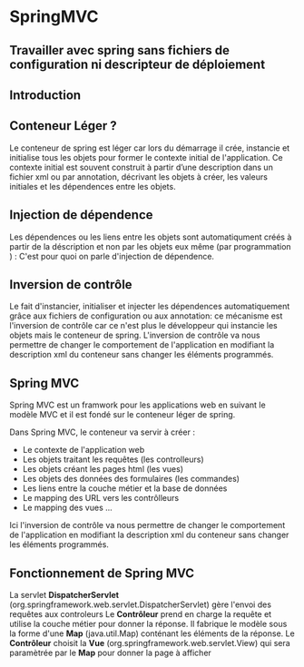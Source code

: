 # SpringMVC 
## Travailler avec spring sans fichiers de configuration ni descripteur de déploiement
## Introduction


## Conteneur Léger ?

Le conteneur de spring est léger car lors du démarrage  il crée, instancie et initialise tous les objets pour former le contexte initial de 
l'application. Ce contexte initial est souvent construit à partir d’une description dans un fichier xml ou par annotation, décrivant les objets à créer, les valeurs initiales et les dépendences entre les objets.

## Injection de dépendence

Les dépendences ou les liens entre les objets sont automatiqument créés à partir de la déscription et non par les objets eux même (par programmation ) :
C'est pour quoi on parle d'injection de dépendence.

## Inversion de contrôle

Le fait d'instancier, initialiser et injecter les dépendences automatiquement grâce aux fichiers de configuration ou aux annotation: ce 
mécanisme est l'inversion de contrôle car ce n'est plus le développeur qui instancie les objets mais le conteneur de spring. 
L'inversion de contrôle va nous permettre de changer le comportement de l'application en modifiant la description xml du conteneur
sans changer les éléments programmés. 

## Spring MVC

Spring MVC est un framwork pour les applications web en suivant le modèle MVC et il est fondé sur le conteneur 
léger de spring.

Dans Spring MVC, le conteneur va servir à créer :
- Le contexte de l'application web
- Les objets traitant les requêtes (les controlleurs)
- Les objets créant les pages html (les vues)
- Les objets des données des formulaires (les commandes)
- Les liens entre la couche métier et la base de données
- Le mapping des URL vers les contrôlleurs
- Le mapping des vues ...

Ici l'inversion de contrôle va nous permettre de changer le comportement de l'application en modifiant la description xml du conteneur
sans changer les éléments programmés. 

## Fonctionnement de Spring MVC

La servlet **DispatcherServlet** (org.springframework.web.servlet.DispatcherServlet) gère l'envoi des requêtes aux controleurs
Le **Contrôleur**  prend en charge la requête et utilise la couche métier pour
donner la réponse. Il fabrique le modèle sous la forme d'une **Map** (java.util.Map) conténant les éléments de la réponse.
Le **Contrôleur** choisit la **Vue** (org.springframework.web.servlet.View) qui sera paramètrée par le **Map** pour donner la page à afficher
